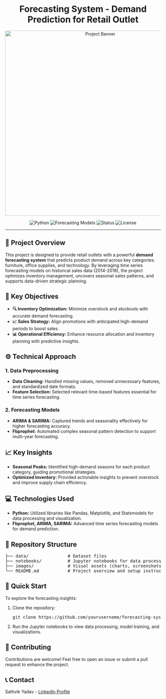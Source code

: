 <h1 align="center">Forecasting System - Demand Prediction for Retail Outlet</h1>

<p align="center">
    <img src="images/forecasting_banner.png" alt="Project Banner" width="600"/>
</p>

<p align="center">
    <img src="https://img.shields.io/badge/Tool-Python-blue" alt="Python"/>
    <img src="https://img.shields.io/badge/Forecasting-ARIMA%2C%20SARIMA%2C%20Fbprophet-green" alt="Forecasting Models"/>
    <img src="https://img.shields.io/badge/Status-Completed-success" alt="Status"/>
    <img src="https://img.shields.io/badge/License-MIT-lightgrey" alt="License"/>
</p>

<hr>

<h2>📄 Project Overview</h2>
<p>
    This project is designed to provide retail outlets with a powerful <strong>demand forecasting system</strong> that predicts product demand across key categories: furniture, office supplies, and technology. By leveraging time series forecasting models on historical sales data (2014-2018), the project optimizes inventory management, uncovers seasonal sales patterns, and supports data-driven strategic planning.
</p>

<h2>🔑 Key Objectives</h2>
<ul>
    <li><strong>🔍 Inventory Optimization:</strong> Minimize overstock and stockouts with accurate demand forecasting.</li>
    <li><strong>📈 Sales Strategy:</strong> Align promotions with anticipated high-demand periods to boost sales.</li>
    <li><strong>📊 Operational Efficiency:</strong> Enhance resource allocation and inventory planning with predictive insights.</li>
</ul>

<h2>⚙️ Technical Approach</h2>
<h3>1. Data Preprocessing</h3>
<ul>
    <li><strong>Data Cleaning:</strong> Handled missing values, removed unnecessary features, and standardized date formats.</li>
    <li><strong>Feature Selection:</strong> Selected relevant time-based features essential for time series forecasting.</li>
</ul>

<h3>2. Forecasting Models</h3>
<ul>
    <li><strong>ARIMA & SARIMA:</strong> Captured trends and seasonality effectively for higher forecasting accuracy.</li>
    <li><strong>Fbprophet:</strong> Automated complex seasonal pattern detection to support multi-year forecasting.</li>
</ul>

<h2>📈 Key Insights</h2>
<ul>
    <li><strong>Seasonal Peaks:</strong> Identified high-demand seasons for each product category, guiding promotional strategies.</li>
    <li><strong>Optimized Inventory:</strong> Provided actionable insights to prevent overstock and improve supply chain efficiency.</li>
</ul>

<h2>💻 Technologies Used</h2>
<ul>
    <li><strong>Python:</strong> Utilized libraries like Pandas, Matplotlib, and Statsmodels for data processing and visualization.</li>
    <li><strong>Fbprophet, ARIMA, SARIMA:</strong> Advanced time series forecasting models for demand prediction.</li>
</ul>

<h2>📂 Repository Structure</h2>
<pre>
├── data/               # Dataset files
├── notebooks/          # Jupyter notebooks for data processing and analysis
├── images/             # Visual assets (charts, screenshots, etc.)
└── README.md           # Project overview and setup instructions
</pre>

<h2>🚀 Quick Start</h2>
<p>To explore the forecasting insights:</p>
<ol>
    <li>Clone the repository:
        <pre>git clone https://github.com/yourusername/forecasting-system.git</pre>
    </li>
    <li>Run the Jupyter notebooks to view data processing, model training, and visualizations.</li>
</ol>

<h2>🤝 Contributing</h2>
<p>
    Contributions are welcome! Feel free to open an issue or submit a pull request to enhance the project.
</p>

<h2>📞 Contact</h2>
<p>Sathvik Yadav - <a href="https://linkedin.com/in/yourprofile">LinkedIn Profile</a></p>
